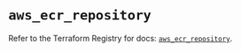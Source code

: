 # `aws_ecr_repository`

Refer to the Terraform Registry for docs: [`aws_ecr_repository`](https://registry.terraform.io/providers/hashicorp/aws/6.9.0/docs/resources/ecr_repository).
